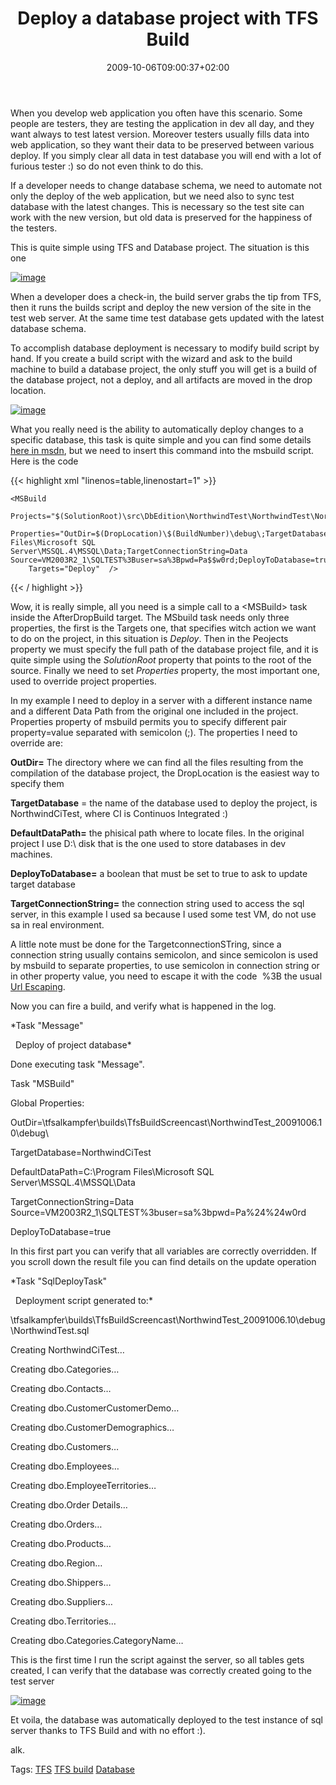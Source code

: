 ﻿---
title: "Deploy a database project with TFS Build"
description: ""
date: 2009-10-06T09:00:37+02:00
draft: false
tags: [Tfs,TFS Build]
categories: [Team Foundation Server]
---
When you develop web application you often have this scenario. Some people are testers, they are testing the application in dev all day, and they want always to test latest version. Moreover testers usually fills data into web application, so they want their data to be preserved between various deploy. If you simply clear all data in test database you will end with a lot of furious tester :) so do not even think to do this.

If a developer needs to change database schema, we need to automate not only the deploy of the web application, but we need also to sync test database with the latest changes. This is necessary so the test site can work with the new version, but old data is preserved for the happiness of the testers.

This is quite simple using TFS and Database project. The situation is this one

[![image](https://www.codewrecks.com/blog/wp-content/uploads/2009/10/image-thumb.png "image")](https://www.codewrecks.com/blog/wp-content/uploads/2009/10/image.png)

When a developer does a check-in, the build server grabs the tip from TFS, then it runs the builds script and deploy the new version of the site in the test web server. At the same time test database gets updated with the latest database schema.

To accomplish database deployment is necessary to modify build script by hand. If you create a build script with the wizard and ask to the build machine to build a database project, the only stuff you will get is a build of the database project, not a deploy, and all artifacts are moved in the drop location.

[![image](https://www.codewrecks.com/blog/wp-content/uploads/2009/10/image-thumb1.png "image")](https://www.codewrecks.com/blog/wp-content/uploads/2009/10/image1.png)

What you really need is the ability to automatically deploy changes to a specific database, this task is quite simple and you can find some details [here in msdn](http://msdn.microsoft.com/en-us/library/aa833165.aspx), but we need to insert this command into the msbuild script. Here is the code

{{< highlight xml "linenos=table,linenostart=1" >}}
<Target Name="AfterDropBuild">
    <Message Text="Deploy of project database" />

    <MSBuild 
        Projects="$(SolutionRoot)\src\DbEdition\NorthwindTest\NorthwindTest\NorthwindTest.dbproj"
        Properties="OutDir=$(DropLocation)\$(BuildNumber)\debug\;TargetDatabase=NorthwindCiTest;DefaultDataPath=C:\Program Files\Microsoft SQL Server\MSSQL.4\MSSQL\Data;TargetConnectionString=Data Source=VM2003R2_1\SQLTEST%3Buser=sa%3Bpwd=Pa$$w0rd;DeployToDatabase=true;" 
        Targets="Deploy"  />
</Target>{{< / highlight >}}

<!-- Code inserted with Steve Dunn's Windows Live Writer Code Formatter Plugin.  http://dunnhq.com -->

Wow, it is really simple, all you need is a simple call to a &lt;MSBuild&gt; task inside the AfterDropBuild target. The MSbuild task needs only three properties, the first is the Targets one, that specifies witch action we want to do on the project, in this situation is *Deploy*. Then in the Peojects property we must specify the full path of the database project file, and it is quite simple using the *SolutionRoot* property that points to the root of the source. Finally we need to set *Properties* property, the most important one, used to override project properties.

In my example I need to deploy in a server with a different instance name and a different Data Path from the original one included in the project. Properties property of msbuild permits you to specify different pair property=value separated with semicolon (;). The properties I need to override are:

 **OutDir=** The directory where we can find all the files resulting from the compilation of the database project, the DropLocation is the easiest way to specify them

 **TargetDatabase** = the name of the database used to deploy the project, is NorthwindCiTest, where CI is Continuos Integrated :)

 **DefaultDataPath=** the phisical path where to locate files. In the original project I use D:\ disk that is the one used to store databases in dev machines.

 **DeployToDatabase=** a boolean that must be set to true to ask to update target database

 **TargetConnectionString=** the connection string used to access the sql server, in this example I used sa because I used some test VM, do not use sa in real environment.

A little note must be done for the TargetconnectionSTring, since a connection string usually contains semicolon, and since semicolon is used by msbuild to separate properties, to use semicolon in connection string or in other property value, you need to escape it with the code  %3B the usual [Url Escaping](http://www.december.com/html/spec/esccodes.html).

Now you can fire a build, and verify what is happened in the log.

*Task "Message"  
  
  Deploy of project database*

Done executing task "Message".

Task "MSBuild"

Global Properties:

OutDir=\\tfsalkampfer\builds\TfsBuildScreencast\NorthwindTest\_20091006.10\debug\

TargetDatabase=NorthwindCiTest

DefaultDataPath=C:\Program Files\Microsoft SQL Server\MSSQL.4\MSSQL\Data

TargetConnectionString=Data Source=VM2003R2\_1\SQLTEST%3buser=sa%3bpwd=Pa%24%24w0rd

DeployToDatabase=true

In this first part you can verify that all variables are correctly overridden. If you scroll down the result file you can find details on the update operation

*Task "SqlDeployTask"  
  
  Deployment script generated to:*

\\tfsalkampfer\builds\TfsBuildScreencast\NorthwindTest\_20091006.10\debug\NorthwindTest.sql

Creating NorthwindCiTest…

Creating dbo.Categories…

Creating dbo.Contacts…

Creating dbo.CustomerCustomerDemo…

Creating dbo.CustomerDemographics…

Creating dbo.Customers…

Creating dbo.Employees…

Creating dbo.EmployeeTerritories…

Creating dbo.Order Details…

Creating dbo.Orders…

Creating dbo.Products…

Creating dbo.Region…

Creating dbo.Shippers…

Creating dbo.Suppliers…

Creating dbo.Territories…

Creating dbo.Categories.CategoryName…

This is the first time I run the script against the server, so all tables gets created, I can verify that the database was correctly created going to the test server

[![image](https://www.codewrecks.com/blog/wp-content/uploads/2009/10/image-thumb2.png "image")](https://www.codewrecks.com/blog/wp-content/uploads/2009/10/image2.png)

Et voila, the database was automatically deployed to the test instance of sql server thanks to TFS Build and with no effort :).

alk.

Tags: [TFS](http://technorati.com/tag/TFS) [TFS build](http://technorati.com/tag/TFS%20build) [Database](http://technorati.com/tag/Database)
